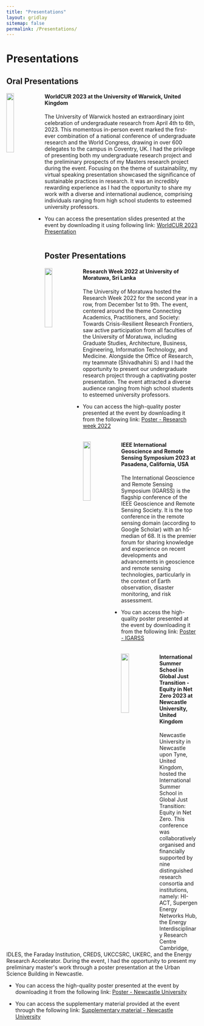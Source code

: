 ```yaml
---
title: "Presentations"
layout: gridlay
sitemap: false
permalink: /Presentations/
---
```


# Presentations

## Oral Presentations

<div class="rowl1">
  <img src="{{ site.url }}{{ site.baseurl }}/images/Presentations/warwick2023.jpg" class="img-responsive" width="20%" style="float: left; border-radius:0px" />
  <h4>WorldCUR 2023 at the University of Warwick, United Kingdom</h4>
The University of Warwick hosted an extraordinary joint celebration of undergraduate research from April 4th to 6th, 2023. This momentous in-person event marked the first-ever combination of a national conference of undergraduate research and the World Congress, drawing in over 600 delegates to the campus in Coventry, UK. I had the privilege of presenting both my undergraduate research project and the preliminary prospects of my Masters research project during the event. Focusing on the theme of sustainability, my virtual speaking presentation showcased the significance of sustainable practices in research. It was an incredibly rewarding experience as I had the opportunity to share my work with a diverse and international audience, comprising individuals ranging from high school students to esteemed university professors.

- You can access the presentation slides presented at the event by downloading it using following link: <a href="{{ site.url }}{{ site.baseurl }}/Files/worldcur2023warwick.pdf" target="_blank">WorldCUR 2023 Presentation</a>

  <ul style="overflow: hidden">
  </ul>
</div>

## Poster Presentations
 
<div class="rowl1">
  <img src="{{ site.url }}{{ site.baseurl }}/images/Presentations/researchweek2022.jpg" class="img-responsive" width="20%" style="float: left; border-radius:0px" />
  <h4>Research Week 2022 at University of Moratuwa, Sri Lanka</h4>
The University of Moratuwa hosted the Research Week 2022 for the second year in a row, from December 1st to 9th. The event, centered around the theme Connecting Academics, Practitioners, and Society: Towards Crisis-Resilient Research Frontiers, saw active participation from all faculties of the University of Moratuwa, including Graduate Studies, Architecture, Business, Engineering, Information Technology, and Medicine. Alongside the Office of Research, my teammate (Shivadhahini S) and I had the opportunity to present our undergraduate research project through a captivating poster presentation. The event attracted a diverse audience ranging from high school students to esteemed university professors.

- You can access the high-quality poster presented at the event by downloading it from the following link: <a href="{{ site.url }}{{ site.baseurl }}/Files/researchweek2022uom.pdf" target="_blank">Poster - Research week 2022</a>

  <ul style="overflow: hidden">
  </ul>
</div>

<div class="rowl1">
  <img src="{{ site.url }}{{ site.baseurl }}/images/Presentations/igrass2023.png" class="img-responsive" width="20%" style="float: left; border-radius:0px" />
  <h4>IEEE International Geoscience and Remote Sensing Symposium 2023 at Pasadena, California, USA</h4>
The International Geoscience and Remote Sensing Symposium (IGARSS) is the flagship conference of the IEEE Geoscience and Remote Sensing Society. It is the top conference in the remote sensing domain (according to Google Scholar) with an h5-median of 68. It is the premier forum for sharing knowledge and experience on recent developments and advancements in geoscience and remote sensing technologies, particularly in the context of Earth observation, disaster monitoring, and risk assessment.

- You can access the high-quality poster presented at the event by downloading it from the following link: <a href="{{ site.url }}{{ site.baseurl }}/Files/igrass2023california.pdf" target="_blank">Poster - IGARSS</a>

  <ul style="overflow: hidden">
  </ul>
</div>


<div class="rowl1">
  <img src="{{ site.url }}{{ site.baseurl }}/images/Presentations/summerschool2023NS.jpg" class="img-responsive" width="20%" style="float: left; border-radius:0px" />
  <h4>International Summer School in Global Just Transition - Equity in Net Zero 2023 at Newcastle University, United Kingdom</h4>
Newcastle University in Newcastle upon Tyne, United Kingdom, hosted the International Summer School in Global Just Transition: Equity in Net Zero. This conference was collaboratively organised and financially supported by nine distinguished research consortia and institutions, namely: HI-ACT, Supergen Energy Networks Hub, the Energy Interdisciplinary Research Centre Cambridge, IDLES, the Faraday Institution, CREDS, UKCCSRC, UKERC, and the Energy Research Accelerator. During the event, I had the opportunity to present my preliminary master's work through a poster presentation at the Urban Science Building in Newcastle.

- You can access the high-quality poster presented at the event by downloading it from the following link: <a href="{{ site.url }}{{ site.baseurl }}/Files/summerschool2023newcastle.pdf" target="_blank">Poster - Newcastle University</a>

- You can access the supplementary material provided at the event through the following link: <a href="{{ site.url }}{{ site.baseurl }}/Files/summerschoolsuppli2023newcastle.pdf" target="_blank">Supplementary material - Newcastle University</a>



  <ul style="overflow: hidden">
  </ul>
</div>